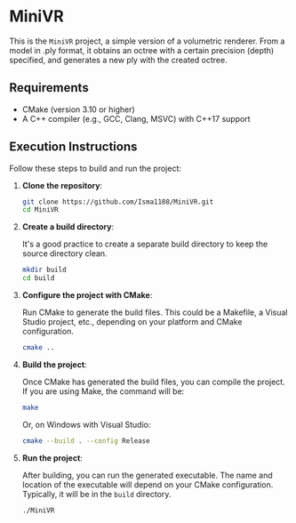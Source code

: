 # MiniVR

This is the `MiniVR` project, a simple version of a volumetric renderer.
From a model in .ply format, it obtains an octree with a certain precision (depth) specified, and generates a new ply with the created octree.


## Requirements

- CMake (version 3.10 or higher)
- A C++ compiler (e.g., GCC, Clang, MSVC) with C++17 support


## Execution Instructions

Follow these steps to build and run the project:

1. **Clone the repository**:

    ```bash
    git clone https://github.com/Isma1108/MiniVR.git
    cd MiniVR
    ```

2. **Create a build directory**:

    It's a good practice to create a separate build directory to keep the source directory clean.

    ```bash
    mkdir build
    cd build
    ```

3. **Configure the project with CMake**:

    Run CMake to generate the build files. This could be a Makefile, a Visual Studio project, etc., depending on your platform and CMake configuration.

    ```bash
    cmake ..
    ```

4. **Build the project**:

    Once CMake has generated the build files, you can compile the project. If you are using Make, the command will be:

    ```bash
    make
    ```

    Or, on Windows with Visual Studio:

    ```bash
    cmake --build . --config Release
    ```

5. **Run the project**:

    After building, you can run the generated executable. The name and location of the executable will depend on your CMake configuration. Typically, it will be in the `build` directory.

    ```bash
    ./MiniVR
    ```
